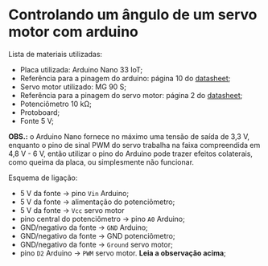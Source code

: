 # Controlando um ângulo de um servo motor com arduino

Lista de materiais utilizadas:
- Placa utilizada: Arduino Nano 33 IoT;
- Referência para a pinagem do arduino: página 10 do [datasheet](https://docs.arduino.cc/static/e4c0995f6804e9803ce25b51fca86afb/ABX00027-datasheet.pdf);
- Servo motor utilizado: MG 90 S;
- Referência para a pinagem do servo motor: página 2 do [datasheet](https://www.makerhero.com/img/files/download/Servo-mg90s-Datasheet.pdf);
- Potenciômetro 10 kΩ;
- Protoboard;
- Fonte 5 V;


**OBS.:** o Arduino Nano fornece no máximo uma tensão de saída de 3,3 V, enquanto o pino de sinal PWM do servo trabalha na faixa compreendida em 4,8 V - 6 V, então utilizar o pino do Arduino pode trazer efeitos colaterais, como queima da placa, ou simplesmente não funcionar.

Esquema de ligação:
- 5 V da fonte -> pino `Vin` Arduino;
- 5 V da fonte -> alimentação do potenciômetro;
- 5 V da fonte -> `Vcc` servo motor
- pino central do potenciômetro -> pino `A0` Arduino;
- GND/negativo da fonte -> `GND` Arduino;
- GND/negativo da fonte -> GND potenciômetro;
- GND/negativo da fonte -> `Ground` servo motor;
- pino `D2` Arduino -> `PWM` servo motor. **Leia a observação acima**;